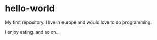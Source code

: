 # hello-world
My first repository. 
I live in europe and would love to do programming. 

I enjoy eating.
and so on...

